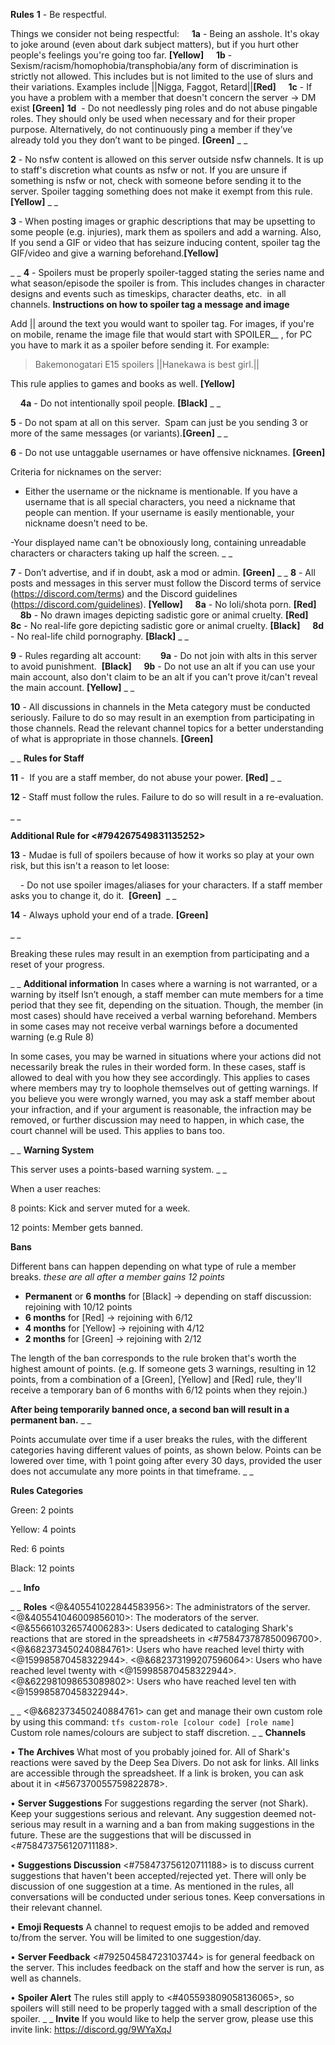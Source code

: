 __**Rules**__
**1** - Be respectful.

Things we consider not being respectful:
    **1a** - Being an asshole. It's okay to joke around (even about dark subject matters), but if you hurt other people's feelings you're going too far. **[Yellow]**
    **1b** - Sexism/racism/homophobia/transphobia/any form of discrimination is strictly not allowed. This includes but is not limited to the use of slurs and their variations. Examples include ||Nigga, Faggot, Retard||**[Red]**
    **1c** - If you have a problem with a member that doesn't concern the server -> DM exist **[Green]**
   **1d**  - Do not needlessly ping roles and do not abuse pingable roles. They should only be used when necessary and for their proper purpose. Alternatively, do not continuously ping a member if they’ve already told you they don’t want to be pinged. **[Green]**
_ _

**2** - No nsfw content is allowed on this server outside nsfw channels. It is up to staff's discretion what counts as nsfw or not. If you are unsure if something is nsfw or not, check with someone before sending it to the server. Spoiler tagging something does not make it exempt from this rule. **[Yellow]**
_ _

**3** - When posting images or graphic descriptions that may be upsetting to some people (e.g. injuries), mark them as spoilers and add a warning. Also, If you send a GIF or video that has seizure inducing content, spoiler tag the GIF/video and give a warning beforehand.**[Yellow]**

_ _
**4** - Spoilers must be properly spoiler-tagged stating the series name and what season/episode the spoiler is from. This includes changes in character designs and events such as timeskips, character deaths, etc.  in all channels.
__**Instructions on how to spoiler tag a message and image**__

Add |\| around the text you would want to spoiler tag. For images, if you're on mobile, rename the image file that would start with SPOILER__ , for PC you have to mark it as a spoiler before sending it.
For example:   

> Bakemonogatari E15 spoilers ||Hanekawa is best girl.||

This rule applies to games and books as well. **[Yellow]**

    **4a** - Do not intentionally spoil people. **[Black]**
_ _

**5** - Do not spam at all on this server.  Spam can just be you sending 3 or more of the same messages (or variants).**[Green]** _ _


**6** - Do not use untaggable usernames or have offensive nicknames. **[Green]**

Criteria for nicknames on the server: 

- Either the username or the nickname is mentionable. If you have a username that is all special characters, you need a nickname that people can mention. If your username is easily mentionable, your nickname doesn't need to be. 

-Your displayed name can't be obnoxiously long, containing unreadable characters or characters taking up half the screen.
_ _

**7** - Don’t advertise, and if in doubt, ask a mod or admin. **[Green]**
_ _
**8** - All posts and messages in this server must follow the Discord terms of service (<https://discord.com/terms>) and the Discord guidelines (<https://discord.com/guidelines>). **[Yellow]**
    **8a** - No loli/shota porn. **[Red]**
    **8b** - No drawn images depicting sadistic gore or animal cruelty. **[Red]**
    **8c** - No real-life gore depicting sadistic gore or animal cruelty. **[Black]**
    **8d** - No real-life child pornography. **[Black]**
_ _

**9** - Rules regarding alt account:   
    **9a** - Do not join with alts in this server to avoid punishment.  **[Black]**
    **9b** - Do not use an alt if you can use your main account, also don't claim to be an alt if you can't prove it/can't reveal the main account. **[Yellow]**
_ _

**10** - All discussions in channels in the Meta category must be conducted seriously. Failure to do so may result in an exemption from participating in those channels. Read the relevant channel topics for a better understanding of what is appropriate in those channels. **[Green]**


_ _
__**Rules for Staff**__

**11** -  If you are a staff member, do not abuse your power. **[Red]**
_ _

**12** - Staff must follow the rules. Failure to do so will result in a re-evaluation.

_ _

__**Additional Rule for <#794267549831135252>**__

**13** - Mudae is full of spoilers because of how it works so play at your own risk, but this isn't a reason to let loose:

    - Do not use spoiler images/aliases for your characters. If a staff member asks you to change it, do it.  **[Green]** 
_ _

**14** - Always uphold your end of a trade. **[Green]**

_ _

Breaking these rules may result in an exemption from participating and a reset of your progress.

_ _
__**Additional information**__
In cases where a warning is not warranted, or a warning by itself Isn’t enough, a staff member can mute members for a time period that they see fit, depending on the situation. Though, the member (in most cases) should have received a verbal warning beforehand. Members in some cases may not receive verbal warnings before a documented warning (e.g Rule 8)

In some cases, you may be warned in situations where your actions did not necessarily break the rules in their worded form. In these cases, staff is allowed to deal with you how they see accordingly. This applies to cases where members may try to loophole themselves out of getting warnings.
If you believe you were wrongly warned, you may ask a staff member about your infraction, and if your argument is reasonable, the infraction may be removed, or further discussion may need to happen, in which case, the court channel will be used. This applies to bans too. 

_ _
__**Warning System**__

This server uses a points-based warning system.
_ _

When a user reaches:

8 points: Kick and server muted for a week.

12 points: Member gets banned.

__**Bans**__

Different bans can happen depending on what type of rule a member breaks.
*these are all after a member gains 12 points*

- **Permanent** or **6 months** for [Black]   -> depending on staff discussion: rejoining with 10/12 points
- **6 months** for [Red]             -> rejoining with 6/12
- **4 months** for [Yellow]       -> rejoining with 4/12
- **2 months** for [Green]         -> rejoining with 2/12

The length of the ban corresponds to the rule broken that's worth the highest amount of points. (e.g. If someone gets 3 warnings, resulting in 12 points, from a combination of a [Green], [Yellow] and [Red] rule, they'll receive a temporary ban of 6 months with 6/12 points when they rejoin.)

**After being temporarily banned once, a second ban will result in a permanent ban.**
_ _

Points accumulate over time if a user breaks the rules, with the different categories having different values of points, as shown below. Points can be lowered over time, with 1 point going after every 30 days, provided the user does not accumulate any more points in that timeframe.
_ _

**Rules Categories**

Green: 2 points

Yellow: 4 points

Red: 6 points

Black: 12 points 

_ _
__**Info**__

_ _
**Roles**
<@&405541022844583956>: The administrators of the server.
<@&405541046009856010>: The moderators of the server.
<@&556610326574006283>: Users dedicated to cataloging Shark's reactions that are stored in the spreadsheets in <#758473787850096700>.
<@&682373450240884761>: Users who have reached level thirty with <@159985870458322944>.
<@&682373199207596064>: Users who have reached level twenty with <@159985870458322944>.
<@&622981098653089802>: Users who have reached level ten with <@159985870458322944>.

_ _
<@&682373450240884761> can get and manage their own custom role by using this command: `tfs custom-role [colour code] [role name]`
Custom role names/colours are subject to staff discretion.
_ _
**Channels**

• **The Archives**
What most of you probably joined for. All of Shark's reactions were saved by the Deep Sea Divers. Do not ask for links. All links are accessible through the spreadsheet. If a link is broken, you can ask about it in <#567370055759822878>.    

• **Server Suggestions**
For suggestions regarding the server (not Shark). Keep your suggestions serious and relevant. Any suggestion deemed not-serious may result in a warning and a ban from making suggestions in the future. These are the suggestions that will be discussed in <#758473756120711188>. 

• **Suggestions Discussion**
<#758473756120711188> is to discuss current suggestions that haven't been accepted/rejected yet. There will only be discussion of one suggestion at a time. As mentioned in the rules, all conversations will be conducted under serious tones. Keep conversations in their relevant channel.

• **Emoji Requests**
A channel to request emojis to be added and removed to/from the server.
You will be limited to one suggestion/day. 

• **Server Feedback**
<#792504584723103744> is for general feedback on the server. This includes feedback on the staff and how the server is run, as well as channels.

• **Spoiler Alert**
The rules still apply to <#405593809058136065>, so spoilers will still need to be properly tagged with a small description of the spoiler.
_ _
**__Invite__**
If you would like to help the server grow, please use this invite link: https://discord.gg/9WYaXqJ
